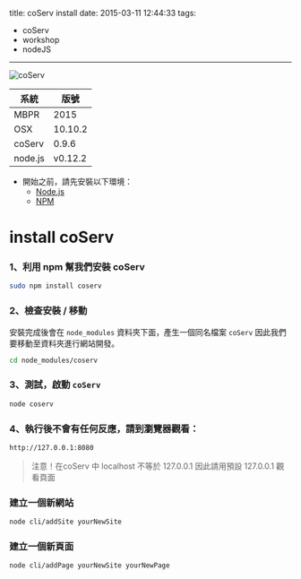 title: coServ install
date: 2015-03-11 12:44:33
tags:
- coServ
- workshop
- nodeJS
---
![coServ](https://googledrive.com/host/0B4fEFbbW93y5TjMzT2xINlh4dzA)

<!--more-->

系統|版號
----|-----
MBPR|2015
OSX|10.10.2
coServ|0.9.6
node.js|v0.12.2

* 開始之前，請先安裝以下環境：
	* [Node.js](https://nodejs.org/)
	* [NPM](https://www.npmjs.com/)

# install coServ

### 1、利用 npm 幫我們安裝 coServ

``` bash
sudo npm install coserv
```
### 2、檢查安裝 / 移動

安裝完成後會在 `node_modules` 資料夾下面，產生一個同名檔案 `coServ` 
因此我們要移動至資料夾進行網站開發。

``` bash
cd node_modules/coserv
```

### 3、測試，啟動 `coServ`

```bash
node coserv
```

### 4、執行後不會有任何反應，請到瀏覽器觀看：

``` bash
http://127.0.0.1:8080
```

> 注意！在coServ 中 localhost 不等於 127.0.0.1 
> 因此請用預設 127.0.0.1 觀看頁面

### 建立一個新網站

```bash
node cli/addSite yourNewSite
```
### 建立一個新頁面
```bash
node cli/addPage yourNewSite yourNewPage
```
